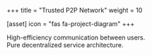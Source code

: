 +++
title = "Trusted P2P Network"
weight = 10

[asset]
  icon = "fas fa-project-diagram"
+++

High-efficiency communication between users.<br/>
Pure decentralized service architecture.<br/>


